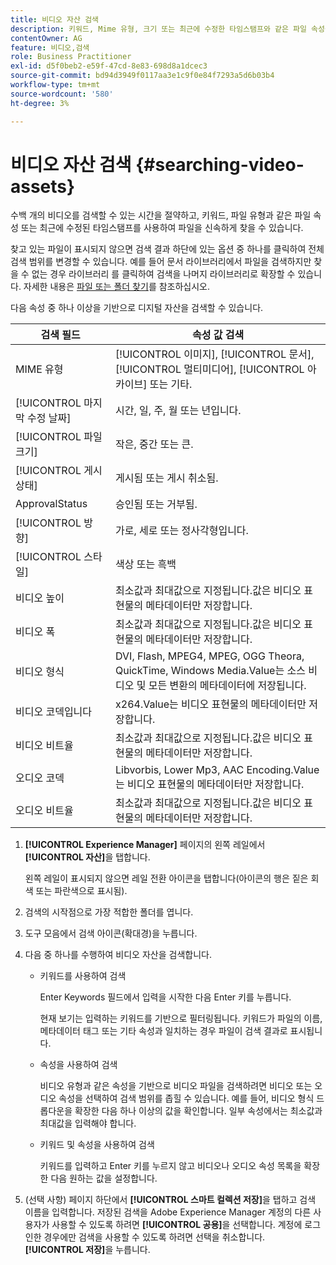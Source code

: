 ```yaml
---
title: 비디오 자산 검색
description: 키워드, Mime 유형, 크기 또는 최근에 수정한 타임스탬프와 같은 파일 속성을 사용하여 AEM Assets에서 파일을 빠르게 찾을 수 있습니다.
contentOwner: AG
feature: 비디오,검색
role: Business Practitioner
exl-id: d5f0beb2-e59f-47cd-8e83-698d8a1dcec3
source-git-commit: bd94d3949f0117aa3e1c9f0e84f7293a5d6b03b4
workflow-type: tm+mt
source-wordcount: '580'
ht-degree: 3%

---
```


# 비디오 자산 검색 {#searching-video-assets}

수백 개의 비디오를 검색할 수 있는 시간을 절약하고, 키워드, 파일 유형과 같은 파일 속성 또는 최근에 수정된 타임스탬프를 사용하여 파일을 신속하게 찾을 수 있습니다.

찾고 있는 파일이 표시되지 않으면 검색 결과 하단에 있는 옵션 중 하나를 클릭하여 전체 검색 범위를 변경할 수 있습니다. 예를 들어 문서 라이브러리에서 파일을 검색하지만 찾을 수 없는 경우 라이브러리 를 클릭하여 검색을 나머지 라이브러리로 확장할 수 있습니다. 자세한 내용은 [파일 또는 폴더 찾기](https://windows.microsoft.com/en-us/windows7/find-a-file-or-folder)를 참조하십시오.

다음 속성 중 하나 이상을 기반으로 디지털 자산을 검색할 수 있습니다.

| 검색 필드 | 속성 값 검색 |
|---|---|
| MIME 유형 | [!UICONTROL 이미지],  [!UICONTROL 문서],  [!UICONTROL 멀티미디어],  [!UICONTROL 아카이브] 또는 기타. |
| [!UICONTROL 마지막 수정 날짜] | 시간, 일, 주, 월 또는 년입니다. |
| [!UICONTROL 파일 크기] | 작은, 중간 또는 큰. |
| [!UICONTROL 게시 상태] | 게시됨 또는 게시 취소됨. |
|  ApprovalStatus | 승인됨 또는 거부됨. |
| [!UICONTROL 방향] | 가로, 세로 또는 정사각형입니다. |
| [!UICONTROL 스타일] | 색상 또는 흑백 |
| 비디오 높이 | 최소값과 최대값으로 지정됩니다.값은 비디오 표현물의 메타데이터만 저장합니다. |
| 비디오 폭 | 최소값과 최대값으로 지정됩니다.값은 비디오 표현물의 메타데이터만 저장합니다. |
| 비디오 형식 | DVI, Flash, MPEG4, MPEG, OGG Theora, QuickTime, Windows Media.Value는 소스 비디오 및 모든 변환의 메타데이터에 저장됩니다. |
| 비디오 코덱입니다 | x264.Value는 비디오 표현물의 메타데이터만 저장합니다. |
| 비디오 비트율 | 최소값과 최대값으로 지정됩니다.값은 비디오 표현물의 메타데이터만 저장합니다. |
| 오디오 코덱 | Libvorbis, Lower Mp3, AAC Encoding.Value는 비디오 표현물의 메타데이터만 저장합니다. |
| 오디오 비트율 | 최소값과 최대값으로 지정됩니다.값은 비디오 표현물의 메타데이터만 저장합니다. |

1. **[!UICONTROL Experience Manager]** 페이지의 왼쪽 레일에서 **[!UICONTROL 자산]**&#x200B;을 탭합니다.

   왼쪽 레일이 표시되지 않으면 레일 전환 아이콘을 탭합니다(아이콘의 행은 짙은 회색 또는 파란색으로 표시됨).

1. 검색의 시작점으로 가장 적합한 폴더를 엽니다.
1. 도구 모음에서 검색 아이콘(확대경)을 누릅니다.
1. 다음 중 하나를 수행하여 비디오 자산을 검색합니다.

   * 키워드를 사용하여 검색

      Enter Keywords 필드에서 입력을 시작한 다음 Enter 키를 누릅니다.

      현재 보기는 입력하는 키워드를 기반으로 필터링됩니다. 키워드가 파일의 이름, 메타데이터 태그 또는 기타 속성과 일치하는 경우 파일이 검색 결과로 표시됩니다.

   * 속성을 사용하여 검색

      비디오 유형과 같은 속성을 기반으로 비디오 파일을 검색하려면 비디오 또는 오디오 속성을 선택하여 검색 범위를 좁힐 수 있습니다. 예를 들어, 비디오 형식 드롭다운을 확장한 다음 하나 이상의 값을 확인합니다. 일부 속성에서는 최소값과 최대값을 입력해야 합니다.

   * 키워드 및 속성을 사용하여 검색

      키워드를 입력하고 Enter 키를 누르지 않고 비디오나 오디오 속성 목록을 확장한 다음 원하는 값을 설정합니다.

1. (선택 사항) 페이지 하단에서 **[!UICONTROL 스마트 컬렉션 저장]**&#x200B;을 탭하고 검색 이름을 입력합니다. 저장된 검색을 Adobe Experience Manager 계정의 다른 사용자가 사용할 수 있도록 하려면 **[!UICONTROL 공용]**&#x200B;을 선택합니다. 계정에 로그인한 경우에만 검색을 사용할 수 있도록 하려면 선택을 취소합니다. **[!UICONTROL 저장]**&#x200B;을 누릅니다.
